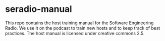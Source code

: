 seradio-manual
==============

This repo contains the host training manual for the Software Engineering Radio.  We use it on the podcast to train new hosts and to keep track of best practices.  The host manual is licensed under creative commons 2.5.
